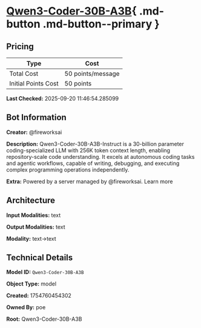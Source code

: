 # [Qwen3-Coder-30B-A3B](https://poe.com/Qwen3-Coder-30B-A3B){ .md-button .md-button--primary }

## Pricing

| Type | Cost |
|------|------|
| Total Cost | 50 points/message |
| Initial Points Cost | 50 points |

**Last Checked:** 2025-09-20 11:46:54.285099


## Bot Information

**Creator:** @fireworksai

**Description:** Qwen3-Coder-30B-A3B-Instruct is a 30-billion parameter coding-specialized LLM with 256K token context length, enabling repository-scale code understanding. It excels at autonomous coding tasks and agentic workflows, capable of writing, debugging, and executing complex programming operations independently.

**Extra:** Powered by a server managed by @fireworksai. Learn more


## Architecture

**Input Modalities:** text

**Output Modalities:** text

**Modality:** text->text


## Technical Details

**Model ID:** `Qwen3-Coder-30B-A3B`

**Object Type:** model

**Created:** 1754760454302

**Owned By:** poe

**Root:** Qwen3-Coder-30B-A3B
